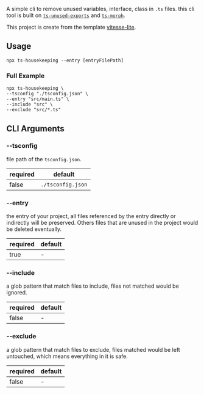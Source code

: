 A simple cli to remove unused variables, interface, class in `.ts` files. this cli tool is built on [`ts-unused-exports`](https://github.com/pzavolinsky/ts-unused-exports) and [`ts-morph`](https://github.com/dsherret/ts-morph).

This project is create from the template [vitesse-lite](https://github.com/antfu-collective/vitesse-lite).

## Usage

```
npx ts-housekeeping --entry [entryFilePath]
```

### Full Example

```
npx ts-housekeeping \
--tsconfig "./tsconfig.json" \
--entry "src/main.ts" \
--include "src" \
--exclude "src/*.ts"
```

## CLI Arguments

### --tsconfig

file path of the `tsconfig.json`.

| required | default           |
| -------- | ----------------- |
| false    | `./tsconfig.json` |

### --entry

the entry of your project, all files referenced by the entry directly or indirectly will be preserved. Others files that are unused in the project would be deleted eventually.

| required | default |
| -------- | ------- |
| true     | -       |

### --include

a glob pattern that match files to include, files not matched would be ignored.

| required | default |
| -------- | ------- |
| false    | -       |

### --exclude

a glob pattern that match files to exclude, files matched would be left untouched, which means everything in it is safe.

| required | default |
| -------- | ------- |
| false    | -       |
